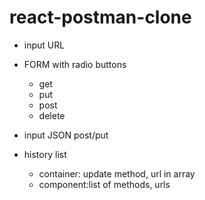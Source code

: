 # react-postman-clone

- input URL

- FORM with radio buttons

  - get
  - put
  - post
  - delete

- input JSON post/put

- history list
  - container: update method, url in array
  - component:list of methods, urls
